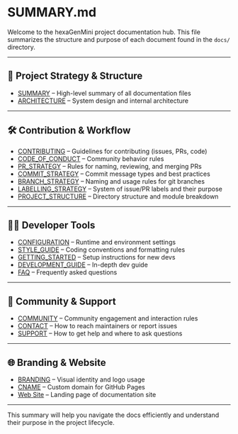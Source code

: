 <!--
SPDX-FileCopyrightText: 2025 hexaTune LLC
SPDX-License-Identifier: MIT
-->

# SUMMARY.md

Welcome to the hexaGenMini project documentation hub. This file summarizes the structure and purpose of each document found in the `docs/` directory.

---

## 🧭 Project Strategy & Structure

- [SUMMARY](SUMMARY.md) – High-level summary of all documentation files
- [ARCHITECTURE](ARCHITECTURE.md) – System design and internal architecture

---

## 🛠 Contribution & Workflow

- [CONTRIBUTING](CONTRIBUTING.md) – Guidelines for contributing (issues, PRs, code)
- [CODE_OF_CONDUCT](CODE_OF_CONDUCT.md) – Community behavior rules
- [PR_STRATEGY](PR_STRATEGY.md) – Rules for naming, reviewing, and merging PRs
- [COMMIT_STRATEGY](COMMIT_STRATEGY.md) – Commit message types and best practices
- [BRANCH_STRATEGY](BRANCH_STRATEGY.md) – Naming and usage rules for git branches
- [LABELLING_STRATEGY](LABELLING_STRATEGY.md) – System of issue/PR labels and their purpose
- [PROJECT_STRUCTURE](PROJECT_STRUCTURE.md) – Directory structure and module breakdown

---

## 👨‍💻 Developer Tools

- [CONFIGURATION](CONFIGURATION.md) – Runtime and environment settings
- [STYLE_GUIDE](STYLE_GUIDE.md) – Coding conventions and formatting rules
- [GETTING_STARTED](GETTING_STARTED.md) – Setup instructions for new devs
- [DEVELOPMENT_GUIDE](DEVELOPMENT_GUIDE.md) – In-depth dev guide
- [FAQ](FAQ.md) – Frequently asked questions

---

## 🤝 Community & Support

- [COMMUNITY](COMMUNITY.md) – Community engagement and interaction rules
- [CONTACT](CONTACT.md) – How to reach maintainers or report issues
- [SUPPORT](SUPPORT.md) – How to get help and where to ask questions

---

## 🌐 Branding & Website

- [BRANDING](BRANDING.md) – Visual identity and logo usage
- [CNAME](CNAME) – Custom domain for GitHub Pages
- [Web Site](https://hexatune.com) – Landing page of documentation site

---

This summary will help you navigate the docs efficiently and understand their purpose in the project lifecycle.
